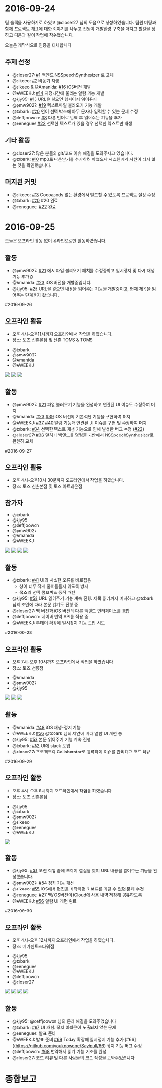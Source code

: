 # 2016-09-24

팀 슬랙을 사용하기로 하였고 @closer27 님의 도움으로 생성하였습니다.
팀원 미팅과 함께 프로젝트 개요에 대한 이야기를 나누고
전원이 개발환경 구축을 마치고
할일을 정하고 다음과 같이 작업에 착수했습니다.

오늘은 개막식으로 인증을 대체합니다.

## 주제 선정

* @closer27: [#1](https://github.com/youknowone/Say/issues/1) 백엔드 NSSpeechSynthesizer 로 교체
* @sikeeo: [#2](https://github.com/youknowone/Say/issues/2) 비동기 재생
* @sikeeo & @Amanida: [#16](https://github.com/youknowone/Say/issues/16) iOS버전 개발
* @AWEEKJ: [#14](https://github.com/youknowone/Say/issues/14) 지정시간에 울리는 알람 기능 개발
* @kjy95: [#15](https://github.com/youknowone/Say/issues/15) URL을 넣으면 웹페이지 읽어주기
* @pmw9027: [#19](https://github.com/youknowone/Say/issues/19) 텍스트파일 불러오기 기능 개발
* @tobark: [#20](https://github.com/youknowone/Say/pull/20) 언어 선택 박스에 아무 문자나 입력할 수 있는 문제 수정
* @deffjoowon: [#8](https://github.com/youknowone/Say/issues/8) 다른 언어로 번역 후 읽어주는 기능을 추가
* @eeneguee [#22](https://github.com/youknowone/Say/issues/22) 선택한 텍스트가 있을 경우 선택한 텍스트만 재생

## 기타 활동

* @closer27: 많은 분들의 git/코드 이슈 해결을 도와주시고 있습니다.
* @tobark: [#10](https://github.com/youknowone/Say/issues/10) mp3로 다운받기를 추가하려 하였으나 시스템에서 지원이 되지 않는 것을 확인했습니다.

## 머지된 커밋
* @sikeeo: [#13](https://github.com/youknowone/Say/pull/13) Cocoapods 없는 환경에서 빌드할 수 있도록 프로젝트 설정 수정
* @tobark: [#20](https://github.com/youknowone/Say/pull/20) #20 완료
* @eeneguee: [#22](https://github.com/youknowone/Say/issues/22) 완료


# 2016-09-25

오늘은 오프라인 활동 없이 온라인으로만 활동하였습니다.

## 활동

* @pmw9027: [#21](https://github.com/youknowone/Say/pull/21) 에서 파일 불러오기 패치를 수정중이고 일시정지 및 다시 재생 기능 추가중
* @Amanida: [#23](https://github.com/youknowone/Say/pull/23) iOS 버전을 개발중입니다.
* @kjy95: [#25](https://github.com/youknowone/Say/pull/25) URL을 넣으면 내용을 읽어주는 기능을 개발중이고, 현재 제목을 읽어주는 단계까지 왔습니다.


#2016-09-26

## 오프라인 활동
- 오후 4시-오후11시까지 오프라인에서 작업을 하였습니다.
- 장소: 토즈 신촌본점 및 신촌 TOMS & TOMS

* @tobark
* @pmw9027
* @Amanida
* @AWEEKJ

![](20160926_1.jpg)
![](20160926_2.jpg)
![](20160926_3.jpg)

## 활동
* @pmw9027: [#21](https://github.com/youknowone/Say/pull/21) 파일 불러오기 기능을 완성하고 연관된 UI 이슈도 수정하여 머지
* @Amanida: [#23](https://github.com/youknowone/Say/pull/23) [#39](https://github.com/youknowone/Say/pull/39) iOS 버전의 기본적인 기능을 구현하여 머지
* @AWEEKJ: [#37](https://github.com/youknowone/Say/pull/37) [#40](https://github.com/youknowone/Say/pull/40) 알람 기능과 연관된 UI 이슈를 구현 및 수정하여 머지
* @tobark: [#34](https://github.com/youknowone/Say/pull/34) 선택한 텍스트 재생 기능으로 인해 발생한 버그 수정 ([#22](https://github.com/youknowone/Say/pull/22))
* @closer27: [#36](https://github.com/youknowone/Say/pull/36) 말하기 백엔드를 명령줄 기반에서 NSSpeechSynthesizer로 완전히 교체


#2016-09-27

## 오프라인 활동
- 오후 4시-오후10시 30분까지 오프라인에서 작업을 하였습니다.
- 장소: 토즈 신촌본점 및 토즈 아트레온점

## 참가자
* @tobark
* @kjy95
* @deffjoowon
* @pmw9027
* @Amanida
* @AWEEKJ

![](20160927_1.jpg)
![](20160927_2.jpg)
![](20160927_3.jpg)
![](20160927_4.jpg)

## 활동
* @tobark: [#41](https://github.com/youknowone/Say/pull/41) UI의 사소한 오류를 바로잡음
  * 창이 너무 작게 줄어들들지 않도록 방지
  * 목소리 선택 콤보박스 동작 개선
* @kjy95: [#58](https://github.com/youknowone/Say/pull/58) URL 읽어주기 기능 계속 진행. 제목 읽기까지 머지하고 @tobark 님의 조언에 따라 본문 읽기도 진행 중
* @closer27: 맥 버전과 iOS 버전의 다른 백엔드 인터페이스를 통합
* @deffjoowon: 네이버 번역 API를 적용 중
* @AWEEKJ: 투데이 확장에 일시정지 기능 도입 시도


#2016-09-28

## 오프라인 활동
- 오후 7시-오후 10시까지 오프라인에서 작업을 하였습니다
- 장소: 토즈 선릉점

* @Amanida
* @pmw9027
* @kjy95

![](20160928_1.jpg)
![](20160928_2.jpg)
![](20160928_3.jpg)

## 활동
* @Amanida: [#48](https://github.com/youknowone/Say/pull/48) iOS 재생-정지 기능
* @AWEEKJ: [#56](https://github.com/youknowone/Say/pull/56) @tobark 님의 제안에 따라 알람 UI 개편 중
* @kjy95: [#58](https://github.com/youknowone/Say/pull/58) 본문 읽어주기 기능 계속 진행
* @tobark: [#52](https://github.com/youknowone/Say/pull/52) UI에 stack 도입
* @closer27: 프로젝트의 Collaborator로 등록하여 이슈를 관리하고 코드 리뷰

#2016-09-29

## 오프라인 활동
- 오후 4시-오후 8시까지 오프라인에서 작업을 하였습니다
- 장소: 토즈 신촌본점

* @kjy95
* @tobark
* @pmw9027
* @sikeeo
* @eeneguee
* @AWEEKJ

![](20160929_1.jpg)

## 활동
* @kjy95: [#58](https://github.com/youknowone/Say/pull/58) 오랜 작업 끝에 드디어 결실을 맺어 URL 내용을 읽어주는 기능을 완성했습니다.
* @pmw9027: [#54](https://github.com/youknowone/Say/pull/54) 정지 기능 개선
* @sikeeo: [#55](https://github.com/youknowone/Say/pull/55) iOS에서 편집을 시작하면 키보드를 가릴 수 없던 문제 수정
* @eeneguee: [#27](https://github.com/youknowone/Say/issues/27) 맥/iOS버전이 iCloud에 사용 내역 저장해 공유하도록
* @AWEEKJ: [#56](https://github.com/youknowone/Say/pull/56) 알람 UI 개편 완료


#2016-09-30

## 오프라인 활동
- 오후 4시-오후 12시까지 오프라인에서 작업을 하였습니다.
- 장소: 메가젠토즈타워점

* @kjy95
* @tobark
* @eeneguee
* @AWEEKJ
* @deffjoowon
* @closer27

![](20160930_1.jpg)
![](20160930_2.jpg)
![](20160930_3.jpg)
![](20160930_4.jpg)

## 활동

* @kjy95: @deffjoowon 님의 문제 해결을 도와주었습니다
* @tobark: [#67](https://github.com/youknowone/Say/pull/67) UI 개선. 정지 아이콘이 노출되지 않는 문제
* @eeneguee: 발표 준비
* @AWEEKJ: 발표 준비 [#69](https://github.com/youknowone/Say/pull/69) Today 확장에 일시정지 기능 추가 [#66]((https://github.com/youknowone/Say/pull/66) 정지 기능 버그 수정
* @deffjoowon: [#68](https://github.com/youknowone/Say/pull/68) 번역해서 읽기 기능 기초를 완성
* @closer27: 코드 리뷰 및 다른 사람들의 코드 작성을 도와주었습니다

# 종합보고


